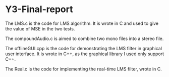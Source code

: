 # Y3-Final-report
The LMS.c is the code for LMS algorithm. It is wrote in C and used to give the value of MSE in the two tests.

The compoundAudio.c is aimed to combine two mono files into a stereo file.

The offlineGUI.cpp is the code for demonstrating the LMS filter in graphical user interface. It is wrote in C++, as the graphical library I used only support C++.

The Real.c is the code for implementing the real-time LMS filter, wrote in C.
